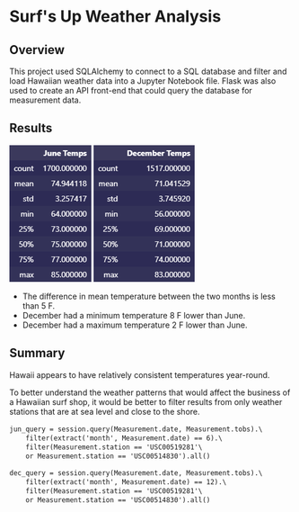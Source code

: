 # Surf's Up Weather Analysis

## Overview

This project used SQLAlchemy to connect to a SQL database and filter and load Hawaiian weather data into a Jupyter Notebook file. Flask was also used to create an API front-end that could query the database for measurement data.

## Results

![jun_df](june_temps.png) ![dec_df](dec_temps.png)

* The difference in mean temperature between the two months is less than 5 F.
* December had a minimum temperature 8 F lower than June.
* December had a maximum temperature 2 F lower than June.

## Summary

Hawaii appears to have relatively consistent temperatures year-round.

To better understand the weather patterns that would affect the business of a Hawaiian surf shop, it would be better to filter results from only weather stations that are at sea level and close to the shore.

    jun_query = session.query(Measurement.date, Measurement.tobs).\
        filter(extract('month', Measurement.date) == 6).\
        filter(Measurement.station == 'USC00519281'\
        or Measurement.station == 'USC00514830').all()

<!-- LINE BREAK -->

    dec_query = session.query(Measurement.date, Measurement.tobs).\
        filter(extract('month', Measurement.date) == 12).\
        filter(Measurement.station == 'USC00519281'\
        or Measurement.station == 'USC00514830').all()